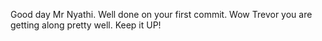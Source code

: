 Good day Mr Nyathi. Well done on your first commit.
Wow Trevor you are getting along pretty well. Keep it UP!
